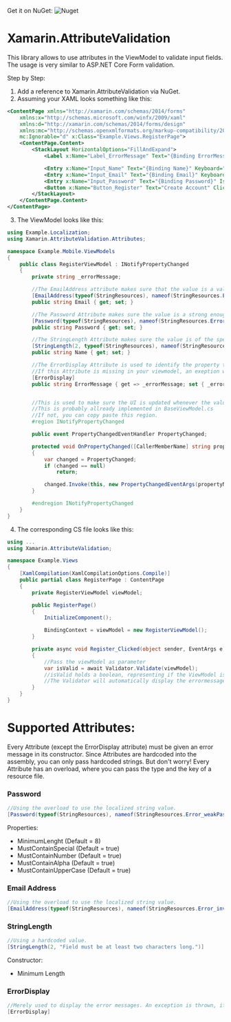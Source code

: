 Get it on NuGet:
![Nuget](https://img.shields.io/nuget/v/Xamarin.AttributeValidation)


# Xamarin.AttributeValidation
This library allows to use attributes in the ViewModel to validate input fields.
The usage is very similar to ASP.NET Core Form validation.

Step by Step:
1. Add a reference to Xamarin.AttributeValidation via NuGet.
2. Assuming your XAML looks something like this:
```xml
<ContentPage xmlns="http://xamarin.com/schemas/2014/forms" 
    xmlns:x="http://schemas.microsoft.com/winfx/2009/xaml" 
    xmlns:d="http://xamarin.com/schemas/2014/forms/design" 
    xmlns:mc="http://schemas.openxmlformats.org/markup-compatibility/2006" 
    mc:Ignorable="d" x:Class="Example.Views.RegisterPage">
    <ContentPage.Content>
        <StackLayout HorizontalOptions="FillAndExpand">
            <Label x:Name="Label_ErrorMessage" Text="{Binding ErrorMessage}" Margin="0,0,0,15" HorizontalOptions="Center" TextColor="Red" />

            <Entry x:Name="Input_Name" Text="{Binding Name}" Keyboard="Default" Placeholder="Name" Margin="0,0,0,15" />
            <Entry x:Name="Input_Email" Text="{Binding Email}" Keyboard="Email" Placeholder="Email" Margin="0,0,0,15" />
            <Entry x:Name="Input_Password" Text="{Binding Password}" IsPassword="True" Placeholder="Password" Margin="0,0,0,15" />
            <Button x:Name="Button_Register" Text="Create Account" Clicked="Register_Clicked" Margin="0,0,0,15" />
        </StackLayout>
    </ContentPage.Content>
</ContentPage>
```
3. The ViewModel looks like this:
```csharp
using Example.Localization;
using Xamarin.AttributeValidation.Attributes;

namespace Example.Mobile.ViewModels
{
    public class RegisterViewModel : INotifyPropertyChanged
    {
        private string _errorMessage;

        //The EmailAddress attribute makes sure that the value is a valid Email Address.
        [EmailAddress(typeof(StringResources), nameof(StringResources.Error_invalidEmailAddress))]
        public string Email { get; set; }

        //The Password Attribute makes sure the value is a strong enough password. You can customize this via properties. (See below)
        [Password(typeof(StringResources), nameof(StringResources.Error_weakPassword))]
        public string Password { get; set; }

        //The StringLength Attribute makes sure the value is of the specified length.
        [StringLength(2, typeof(StringResources), nameof(StringResources.Error_invalidName))]
        public string Name { get; set; }

        //The ErrorDisplay Attribute is used to identify the property that holds the ErrorMessages.
        //If this Attribute is missing in your viewmodel, an exeption will be thrown.
        [ErrorDisplay]
        public string ErrorMessage { get => _errorMessage; set { _errorMessage = value; OnPropertyChanged(nameof(ErrorMessage)); } }


        //This is used to make sure the UI is updated whenever the value of ErrorMessage is changed.
        //This is probably allready implemented in BaseViewModel.cs
        //If not, you can copy paste this region.
        #region INotifyPropertyChanged

        public event PropertyChangedEventHandler PropertyChanged;

        protected void OnPropertyChanged([CallerMemberName] string propertyName = "")
        {
            var changed = PropertyChanged;
            if (changed == null)
                return;

            changed.Invoke(this, new PropertyChangedEventArgs(propertyName));
        }

        #endregion INotifyPropertyChanged
    }
}
```
4. The corresponding CS file looks like this:
```csharp
using ...
using Xamarin.AttributeValidation;

namespace Example.Views
{
    [XamlCompilation(XamlCompilationOptions.Compile)]
    public partial class RegisterPage : ContentPage
    {
        private RegisterViewModel viewModel;

        public RegisterPage()
        {
            InitializeComponent();

            BindingContext = viewModel = new RegisterViewModel();
        }

        private async void Register_Clicked(object sender, EventArgs e)
        {
            //Pass the viewModel as parameter
            var isValid = await Validator.Validate(viewModel);
            //isValid holds a boolean, representing if the ViewModel is valid or not.
            //The Validator will automatically display the errormessage in the UI.
        }
    }
}
```

# Supported Attributes:
Every Attribute (except the ErrorDisplay attribute) must be given an error message in its constructor.
Since Attributes are hardcoded into the assembly, you can only pass hardcoded strings.
But don't worry!
Every Attribute has an overload, where you can pass the type and the key of a resource file.

### Password
```csharp
//Using the overload to use the localized string value.
[Password(typeof(StringResources), nameof(StringResources.Error_weakPassword))]
```
Properties:
* MinimumLenght (Default = 8)
* MustContainSpecial (Default = true)
* MustContainNumber (Default = true)
* MustContainAlpha (Default = true)
* MustContainUpperCase (Default = true)

### Email Address
```csharp
//Using the overload to use the localized string value.
[EmailAddress(typeof(StringResources), nameof(StringResources.Error_invalidEmailAddress))]
```

### StringLength
```csharp
//Using a hardcoded value.
[StringLength(2, "Field must be at least two characters long.")]
```
Constructor:
* Minimum Length

### ErrorDisplay
```csharp
//Merely used to display the error messages. An exception is thrown, if this is missing in the viewmodel.
[ErrorDisplay]
```

